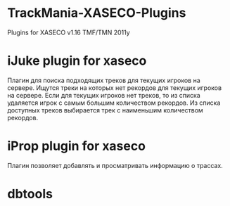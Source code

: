 # TrackMania-XASECO-Plugins
Plugins for XASECO v1.16 TMF/TMN
2011y




# iJuke plugin for xaseco
Плагин для поиска подходящих треков для текущих игроков на сервере.
Ищутся треки на которых нет рекордов для текущих игроков на сервере.
Если для текущих игроков нет треков, то из списка удаляется игрок с самым большим количеством рекордов.
Из списка доступных треков выбирается трек с наименьшим количеством рекордов.

# iProp plugin for xaseco
Плагин позволяет добавлять и просматривать информацию о трассах.

# dbtools
